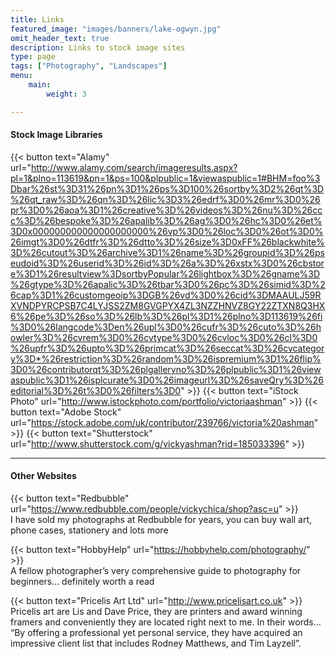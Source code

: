 ```yaml
---
title: Links
featured_image: "images/banners/lake-ogwyn.jpg"
omit_header_text: true
description: Links to stock image sites
type: page
tags: ["Photography", "Landscapes"]
menu: 
    main:
        weight: 3

---
```


#### Stock Image Libraries

{{< button text="Alamy" url="http://www.alamy.com/search/imageresults.aspx?pl=1&plno=113619&pn=1&ps=100&plpublic=1&viewaspublic=1#BHM=foo%3Dbar%26st%3D31%26pn%3D1%26ps%3D100%26sortby%3D2%26qt%3D%26qt_raw%3D%26qn%3D%26lic%3D3%26edrf%3D0%26mr%3D0%26pr%3D0%26aoa%3D1%26creative%3D%26videos%3D%26nu%3D%26ccc%3D%26bespoke%3D%26apalib%3D%26ag%3D0%26hc%3D0%26et%3D0x000000000000000000000%26vp%3D0%26loc%3D0%26ot%3D0%26imgt%3D0%26dtfr%3D%26dtto%3D%26size%3D0xFF%26blackwhite%3D%26cutout%3D%26archive%3D1%26name%3D%26groupid%3D%26pseudoid%3D%26userid%3D%26id%3D%26a%3D%26xstx%3D0%26cbstore%3D1%26resultview%3DsortbyPopular%26lightbox%3D%26gname%3D%26gtype%3D%26apalic%3D%26tbar%3D0%26pc%3D%26simid%3D%26cap%3D1%26customgeoip%3DGB%26vd%3D0%26cid%3DMAAULJ59RXVNDPYRCPSB7C4LYJSS2ZM8GVGPYX4ZL3NZZHNVZ8GY22ZTXN8Q3HX6%26pe%3D%26so%3D%26lb%3D%26pl%3D1%26plno%3D113619%26fi%3D0%26langcode%3Den%26upl%3D0%26cufr%3D%26cuto%3D%26howler%3D%26cvrem%3D0%26cvtype%3D0%26cvloc%3D0%26cl%3D0%26upfr%3D%26upto%3D%26primcat%3D%26seccat%3D%26cvcategory%3D*%26restriction%3D%26random%3D%26ispremium%3D1%26flip%3D0%26contributorqt%3D%26plgalleryno%3D%26plpublic%3D1%26viewaspublic%3D1%26isplcurate%3D0%26imageurl%3D%26saveQry%3D%26editorial%3D%26t%3D0%26filters%3D0" >}}
{{< button text="iStock Photo" url="http://www.istockphoto.com/portfolio/victoriaashman" >}}
{{< button text="Adobe Stock" url="https://stock.adobe.com/uk/contributor/239766/victoria%20ashman" >}}
{{< button text="Shutterstock" url="http://www.shutterstock.com/g/vickyashman?rid=185033396" >}}


---
#### Other Websites

{{< button text="Redbubble" url="https://www.redbubble.com/people/vickychica/shop?asc=u" >}}  
I have sold my photographs at Redbubble for years, you can buy wall art, phone cases, stationery and lots more



{{< button text="HobbyHelp" url="https://hobbyhelp.com/photography/" >}}   
A fellow photographer’s very comprehensive guide to photography for beginners… definitely worth a read


{{< button text="Pricelis Art Ltd" url="http://www.pricelisart.co.uk" >}}   
Pricelis art are Lis and Dave Price, they are printers and award winning framers and conveniently they are located right next to me. In their words… “By offering a professional yet personal service, they have acquired an impressive client list that includes Rodney Matthews, and Tim Layzell”.











